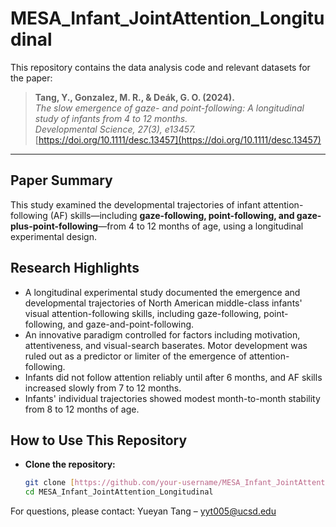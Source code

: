 
# MESA_Infant_JointAttention_Longitudinal

This repository contains the data analysis code and relevant datasets for the paper:

> **Tang, Y., Gonzalez, M. R., & Deák, G. O. (2024).**  
> *The slow emergence of gaze- and point-following: A longitudinal study of infants from 4 to 12 months.*  
> *Developmental Science, 27(3), e13457.*  
> [https://doi.org/10.1111/desc.13457](https://doi.org/10.1111/desc.13457)

---

## Paper Summary

This study examined the developmental trajectories of infant attention-following (AF) skills—including **gaze-following, point-following, and gaze-plus-point-following**—from 4 to 12 months of age, using a longitudinal experimental design.

## Research Highlights

- A longitudinal experimental study documented the emergence and developmental trajectories of North American middle-class infants' visual attention-following skills, including gaze-following, point-following, and gaze-and-point-following.
- An innovative paradigm controlled for factors including motivation, attentiveness, and visual-search baserates. Motor development was ruled out as a predictor or limiter of the emergence of attention-following.
- Infants did not follow attention reliably until after 6 months, and AF skills increased slowly from 7 to 12 months.
- Infants' individual trajectories showed modest month-to-month stability from 8 to 12 months of age.



## How to Use This Repository

- **Clone the repository:**
  ```bash
  git clone [https://github.com/your-username/MESA_Infant_JointAttention_Longitudinal.git](https://github.com/yyt005/MESA_Infant_JointAttention_Longitudinal.git)
  cd MESA_Infant_JointAttention_Longitudinal
  
For questions, please contact:
Yueyan Tang – yyt005@ucsd.edu

